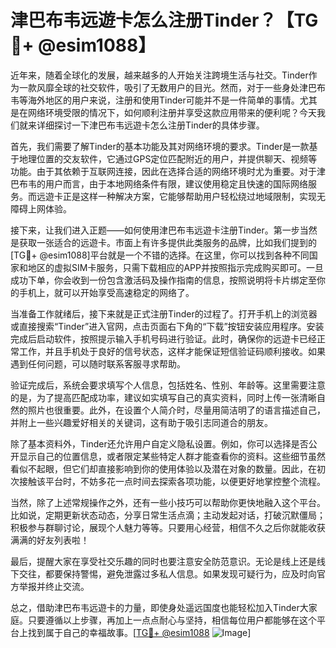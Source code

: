 # 津巴布韦远遊卡怎么注册Tinder？【TG💪+ @esim1088】

近年来，随着全球化的发展，越来越多的人开始关注跨境生活与社交。Tinder作为一款风靡全球的社交软件，吸引了无数用户的目光。然而，对于一些身处津巴布韦等海外地区的用户来说，注册和使用Tinder可能并不是一件简单的事情。尤其是在网络环境受限的情况下，如何顺利注册并享受这款应用带来的便利呢？今天我们就来详细探讨一下津巴布韦远遊卡怎么注册Tinder的具体步骤。

首先，我们需要了解Tinder的基本功能及其对网络环境的要求。Tinder是一款基于地理位置的交友软件，它通过GPS定位匹配附近的用户，并提供聊天、视频等功能。由于其依赖于互联网连接，因此在选择合适的网络环境时尤为重要。对于津巴布韦的用户而言，由于本地网络条件有限，建议使用稳定且快速的国际网络服务。而远遊卡正是这样一种解决方案，它能够帮助用户轻松绕过地域限制，实现无障碍上网体验。

接下来，让我们进入正题——如何使用津巴布韦远遊卡注册Tinder。第一步当然是获取一张适合的远遊卡。市面上有许多提供此类服务的品牌，比如我们提到的[TG💪+ @esim1088]平台就是一个不错的选择。在这里，你可以找到各种不同国家和地区的虚拟SIM卡服务，只需下载相应的APP并按照指示完成购买即可。一旦成功下单，你会收到一份包含激活码及操作指南的信息，按照说明将卡片绑定至你的手机上，就可以开始享受高速稳定的网络了。

当准备工作就绪后，接下来就是正式注册Tinder的过程了。打开手机上的浏览器或直接搜索“Tinder”进入官网，点击页面右下角的“下载”按钮安装应用程序。安装完成后启动软件，按照提示输入手机号码进行验证。此时，确保你的远遊卡已经正常工作，并且手机处于良好的信号状态，这样才能保证短信验证码顺利接收。如果遇到任何问题，可以随时联系客服寻求帮助。

验证完成后，系统会要求填写个人信息，包括姓名、性别、年龄等。这里需要注意的是，为了提高匹配成功率，建议如实填写自己的真实资料，同时上传一张清晰自然的照片也很重要。此外，在设置个人简介时，尽量用简洁明了的语言描述自己，并附上一些兴趣爱好相关的关键词，这有助于吸引志同道合的朋友。

除了基本资料外，Tinder还允许用户自定义隐私设置。例如，你可以选择是否公开显示自己的位置信息，或者限定某些特定人群才能查看你的资料。这些细节虽然看似不起眼，但它们却直接影响到你的使用体验以及潜在对象的数量。因此，在初次接触该平台时，不妨多花一点时间去探索各项功能，以便更好地掌控整个流程。

当然，除了上述常规操作之外，还有一些小技巧可以帮助你更快地融入这个平台。比如说，定期更新状态动态，分享日常生活点滴；主动发起对话，打破沉默僵局；积极参与群聊讨论，展现个人魅力等等。只要用心经营，相信不久之后你就能收获满满的好友列表啦！

最后，提醒大家在享受社交乐趣的同时也要注意安全防范意识。无论是线上还是线下交往，都要保持警惕，避免泄露过多私人信息。如果发现可疑行为，应及时向官方举报并终止交流。

总之，借助津巴布韦远遊卡的力量，即使身处遥远国度也能轻松加入Tinder大家庭。只要遵循以上步骤，再加上一点点耐心与坚持，相信每位用户都能够在这个平台上找到属于自己的幸福故事。[[TG💪+ @esim1088](https://t.me/s/esim1088) ![Image](https://i.postimg.cc/4NQfJmqS/Snipaste-2025-05-13-00-14-12.png)]